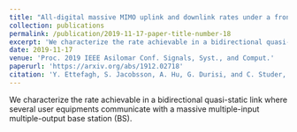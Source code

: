 ```yaml
---
title: "All-digital massive MIMO uplink and downlink rates under a fronthaul constraint"
collection: publications
permalink: /publication/2019-11-17-paper-title-number-18
excerpt: 'We characterize the rate achievable in a bidirectional quasi-static link where several user equipments communicate with a massive multiple-input multiple-output base station (BS). '
date: 2019-11-17
venue: 'Proc. 2019 IEEE Asilomar Conf. Signals, Syst., and Comput.'
paperurl: 'https://arxiv.org/abs/1912.02718'
citation: 'Y. Ettefagh, S. Jacobsson, A. Hu, G. Durisi, and C. Studer,  "All-digital massive MIMO uplink and downlink rates under a fronthaul constraint," in <i>Proc. 2019 IEEE Asilomar Conf. Signals, Syst., and Comput.</i>, Asilomar, USA, pp. 1-5, Nov. 2019.'
---
```

We characterize the rate achievable in a bidirectional quasi-static link where several user equipments communicate with a massive multiple-input multiple-output base station (BS).

